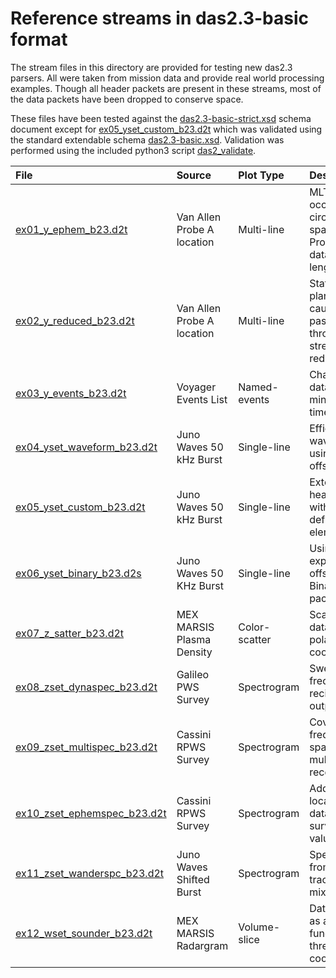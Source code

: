 # Reference streams in das2.3-basic format

The stream files in this directory are provided for testing new das2.3 parsers.  All 
were taken from mission data and provide real world processing examples.  Though 
all header packets are present in these streams, most of the data packets have been
dropped to conserve space.

These files have been tested against the [das2.3-basic-strict.xsd](../das2.3-basic-strict.xsd)
schema document except for [ex05_yset_custom_b23.d2t](ex05_yset_custom_b23.d2t) which was validated
using the standard extendable schema [das2.3-basic.xsd](../das2.3-basic.xsd).  Validation
was performed using the included python3 script [das2_validate](../scripts/das2_validate).

| File                                                    | Source                     | Plot Type  | Description    |
| :------------------------------------------------------ | :------------------------- | :--------- | :------------- |
| [ex01_y_ephem_b23.d2t](ex01_y_ephem_b23.d2t)            | Van Allen Probe A location | Multi-line    | MLT values occupy a circular space,<br>Provides data packet lengths |
| [ex02_y_reduced_b23.d2t](ex02_y_reduced_b23.d2t)        | Van Allen Probe A location | Multi-line    | Statistics planes caused by passing<br> through a stream reducer |
| [ex03_y_events_b23.d2t](ex03_y_events_b23.d2t)          | Voyager Events List        | Named-events  | Character data with min-max times |
| [ex04_yset_waveform_b23.d2t](ex04_yset_waveform_b23.d2t)| Juno Waves 50 kHz Burst    | Single-line   | Efficent waveforms using time offsets |
| [ex05_yset_custom_b23.d2t](ex05_yset_custom_b23.d2t)    | Juno Waves 50 kHz Burst    | Single-line   | Extending headers with user-defined<br>elements |
| [ex06_yset_binary_b23.d2s](ex06_yset_binary_b23.d2s)    | Juno Waves 50 KHz Burst    | Single-line   | Using explicit X-offsets,<br>Binary data packets |
| [ex07_z_satter_b23.d2t](ex07_z_satter_b23.d2t)          | MEX MARSIS Plasma Density  | Color-scatter | Scatter data in polar coordinates |
| [ex08_zset_dynaspec_b23.d2t](ex08_zset_dynaspec_b23.d2t)| Galileo PWS Survey         | Spectrogram   | Sweep frequency reciever output |
| [ex09_zset_multispec_b23.d2t](ex09_zset_multispec_b23.d2t)| Cassini RPWS Survey      | Spectrogram   | Covering frequency space via multiple<br>receivers |
| [ex10_zset_ephemspec_b23.d2t](ex10_zset_ephemspec_b23.d2t)| Cassini RPWS Survey      | Spectrogram   | Adds location data to survey values |
| [ex11_zset_wanderspc_b23.d2t](ex11_zset_wanderspc_b23.d2t)| Juno Waves Shifted Burst | Spectrogram   | Spectra from an Fce tracking mixer |
| [ex12_wset_sounder_b23.d2t](ex12_wset_sounder_b23.d2t)  | MEX MARSIS Radargram       | Volume-slice  | Data values as a function of three<br>coordinates |

